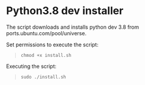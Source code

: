 # Python3.8 dev installer
The script downloads and installs python dev 3.8 from ports.ubuntu.com/pool/universe.

Set permissions to execute the script:
> `chmod +x install.sh`

Executing the script:
>  `sudo ./install.sh`
